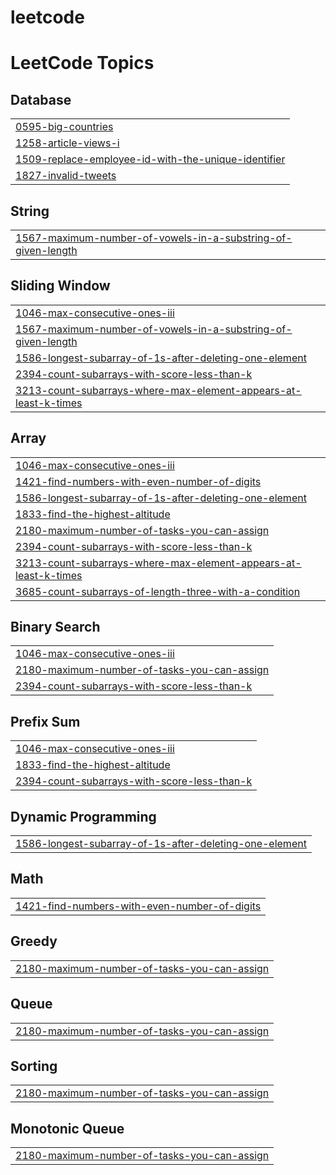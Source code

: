 # leetcode
<!---LeetCode Topics Start-->
# LeetCode Topics
## Database
|  |
| ------- |
| [0595-big-countries](https://github.com/PSAnsa/leetcode/tree/master/0595-big-countries) |
| [1258-article-views-i](https://github.com/PSAnsa/leetcode/tree/master/1258-article-views-i) |
| [1509-replace-employee-id-with-the-unique-identifier](https://github.com/PSAnsa/leetcode/tree/master/1509-replace-employee-id-with-the-unique-identifier) |
| [1827-invalid-tweets](https://github.com/PSAnsa/leetcode/tree/master/1827-invalid-tweets) |
## String
|  |
| ------- |
| [1567-maximum-number-of-vowels-in-a-substring-of-given-length](https://github.com/PSAnsa/leetcode/tree/master/1567-maximum-number-of-vowels-in-a-substring-of-given-length) |
## Sliding Window
|  |
| ------- |
| [1046-max-consecutive-ones-iii](https://github.com/PSAnsa/leetcode/tree/master/1046-max-consecutive-ones-iii) |
| [1567-maximum-number-of-vowels-in-a-substring-of-given-length](https://github.com/PSAnsa/leetcode/tree/master/1567-maximum-number-of-vowels-in-a-substring-of-given-length) |
| [1586-longest-subarray-of-1s-after-deleting-one-element](https://github.com/PSAnsa/leetcode/tree/master/1586-longest-subarray-of-1s-after-deleting-one-element) |
| [2394-count-subarrays-with-score-less-than-k](https://github.com/PSAnsa/leetcode/tree/master/2394-count-subarrays-with-score-less-than-k) |
| [3213-count-subarrays-where-max-element-appears-at-least-k-times](https://github.com/PSAnsa/leetcode/tree/master/3213-count-subarrays-where-max-element-appears-at-least-k-times) |
## Array
|  |
| ------- |
| [1046-max-consecutive-ones-iii](https://github.com/PSAnsa/leetcode/tree/master/1046-max-consecutive-ones-iii) |
| [1421-find-numbers-with-even-number-of-digits](https://github.com/PSAnsa/leetcode/tree/master/1421-find-numbers-with-even-number-of-digits) |
| [1586-longest-subarray-of-1s-after-deleting-one-element](https://github.com/PSAnsa/leetcode/tree/master/1586-longest-subarray-of-1s-after-deleting-one-element) |
| [1833-find-the-highest-altitude](https://github.com/PSAnsa/leetcode/tree/master/1833-find-the-highest-altitude) |
| [2180-maximum-number-of-tasks-you-can-assign](https://github.com/PSAnsa/leetcode/tree/master/2180-maximum-number-of-tasks-you-can-assign) |
| [2394-count-subarrays-with-score-less-than-k](https://github.com/PSAnsa/leetcode/tree/master/2394-count-subarrays-with-score-less-than-k) |
| [3213-count-subarrays-where-max-element-appears-at-least-k-times](https://github.com/PSAnsa/leetcode/tree/master/3213-count-subarrays-where-max-element-appears-at-least-k-times) |
| [3685-count-subarrays-of-length-three-with-a-condition](https://github.com/PSAnsa/leetcode/tree/master/3685-count-subarrays-of-length-three-with-a-condition) |
## Binary Search
|  |
| ------- |
| [1046-max-consecutive-ones-iii](https://github.com/PSAnsa/leetcode/tree/master/1046-max-consecutive-ones-iii) |
| [2180-maximum-number-of-tasks-you-can-assign](https://github.com/PSAnsa/leetcode/tree/master/2180-maximum-number-of-tasks-you-can-assign) |
| [2394-count-subarrays-with-score-less-than-k](https://github.com/PSAnsa/leetcode/tree/master/2394-count-subarrays-with-score-less-than-k) |
## Prefix Sum
|  |
| ------- |
| [1046-max-consecutive-ones-iii](https://github.com/PSAnsa/leetcode/tree/master/1046-max-consecutive-ones-iii) |
| [1833-find-the-highest-altitude](https://github.com/PSAnsa/leetcode/tree/master/1833-find-the-highest-altitude) |
| [2394-count-subarrays-with-score-less-than-k](https://github.com/PSAnsa/leetcode/tree/master/2394-count-subarrays-with-score-less-than-k) |
## Dynamic Programming
|  |
| ------- |
| [1586-longest-subarray-of-1s-after-deleting-one-element](https://github.com/PSAnsa/leetcode/tree/master/1586-longest-subarray-of-1s-after-deleting-one-element) |
## Math
|  |
| ------- |
| [1421-find-numbers-with-even-number-of-digits](https://github.com/PSAnsa/leetcode/tree/master/1421-find-numbers-with-even-number-of-digits) |
## Greedy
|  |
| ------- |
| [2180-maximum-number-of-tasks-you-can-assign](https://github.com/PSAnsa/leetcode/tree/master/2180-maximum-number-of-tasks-you-can-assign) |
## Queue
|  |
| ------- |
| [2180-maximum-number-of-tasks-you-can-assign](https://github.com/PSAnsa/leetcode/tree/master/2180-maximum-number-of-tasks-you-can-assign) |
## Sorting
|  |
| ------- |
| [2180-maximum-number-of-tasks-you-can-assign](https://github.com/PSAnsa/leetcode/tree/master/2180-maximum-number-of-tasks-you-can-assign) |
## Monotonic Queue
|  |
| ------- |
| [2180-maximum-number-of-tasks-you-can-assign](https://github.com/PSAnsa/leetcode/tree/master/2180-maximum-number-of-tasks-you-can-assign) |
<!---LeetCode Topics End-->